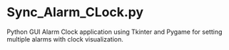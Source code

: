 # Sync_Alarm_CLock.py
Python GUI Alarm Clock application using Tkinter and Pygame for setting multiple alarms with clock visualization.
